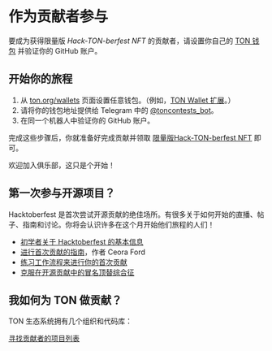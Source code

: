 # 作为贡献者参与

要成为获得限量版 _Hack-TON-berfest NFT_ 的贡献者，请设置你自己的 [TON 钱包](https://ton.org/wallets) 并验证你的 GitHub 账户。

## 开始你的旅程

1. 从 [ton.org/wallets](https://ton.org/wallets) 页面设置任意钱包。（例如，[TON Wallet 扩展](https://chrome.google.com/webstore/detail/ton-wallet/nphplpgoakhhjchkkhmiggakijnkhfnd)。）
2. 请将你的钱包地址提供给 Telegram 中的 [@toncontests_bot](https://t.me/toncontests_bot)。
3. 在同一个机器人中验证你的 GitHub 账户。

完成这些步骤后，你就准备好完成贡献并领取 [限量版Hack-TON-berfest NFT](/contribute/hacktoberfest/#what-the-rewards) 即可。

欢迎加入俱乐部，这只是个开始！

## 第一次参与开源项目？

Hacktoberfest 是首次尝试开源贡献的绝佳场所。有很多关于如何开始的直播、帖子、指南和讨论。你将会认识许多在这个月开始他们旅程的人们！

- [初学者关于 Hacktoberfest 的基本信息](https://hacktoberfest.com/participation/#beginner-resources)
- [进行首次贡献的指南](https://dev.to/codesandboxio/how-to-make-your-first-open-source-contribution-2oim)，作者 Ceora Ford
- [练习工作流程来进行你的首次贡献](https://github.com/firstcontributions/first-contributions)
- [克服在开源贡献中的冒名顶替综合征](https://blackgirlbytes.dev/conquering-the-fear-of-contributing-to-open-source)

## 我如何为 TON 做贡献？

TON 生态系统拥有几个组织和代码库：

<span className="DocsMarkdown--button-group-content">
  <a href="/hacktonberfest"
     className="Button Button-is-docs-primary">
    寻找贡献者的项目列表
  </a>
</span>
